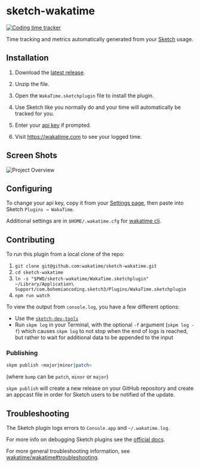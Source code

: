 # sketch-wakatime

[![Coding time tracker](https://wakatime.com/badge/github/wakatime/sketch-wakatime.svg)](https://wakatime.com/badge/github/wakatime/sketch-wakatime)

Time tracking and metrics automatically generated from your [Sketch](http://www.sketchapp.com/) usage.


## Installation


1. Download the [latest release](https://github.com/wakatime/sketch-wakatime/releases/latest).

2. Unzip the file.

3. Open the `WakaTime.sketchplugin` file to install the plugin.

4. Use Sketch like you normally do and your time will automatically be tracked for you.

5. Enter your [api key](https://wakatime.com/settings#apikey) if prompted.

6. Visit <https://wakatime.com> to see your logged time.


## Screen Shots

![Project Overview](https://wakatime.com/static/img/ScreenShots/Screen-Shot-2016-03-21.png)


## Configuring

To change your api key, copy it from your [Settings page](https://wakatime.com/settings#apikey), then paste into Sketch `Plugins → WakaTime`.

Additional settings are in `$HOME/.wakatime.cfg` for [wakatime cli](https://github.com/wakatime/wakatime#configuring).


## Contributing

To run this plugin from a local clone of the repo:

1. `git clone git@github.com:wakatime/sketch-wakatime.git`
2. `cd sketch-wakatime`
3. `ln -s "$PWD/sketch-wakatime/WakaTime.sketchplugin" ~/Library/Application\ Support/com.bohemiancoding.sketch3/Plugins/WakaTime.sketchplugin`
4. `npm run watch`

To view the output from `console.log`, you have a few different options:

- Use the [`sketch-dev-tools`](https://github.com/skpm/sketch-dev-tools)
- Run `skpm log` in your Terminal, with the optional `-f` argument (`skpm log -f`) which causes `skpm log` to not stop when the end of logs is reached, but rather to wait for additional data to be appended to the input

### Publishing

```bash
skpm publish <major|minor|patch>
```

(where `bump` can be `patch`, `minor` or `major`)

`skpm publish` will create a new release on your GitHub repository and create an appcast file in order for Sketch users to be notified of the update.


## Troubleshooting

The Sketch plugin logs errors to `Console.app` and `~/.wakatime.log`.

For more info on debugging Sketch plugins see the [official docs](https://developer.sketch.com/plugins/debugging).

For more general troubleshooting information, see [wakatime/wakatime#troubleshooting](https://github.com/wakatime/wakatime#troubleshooting).

